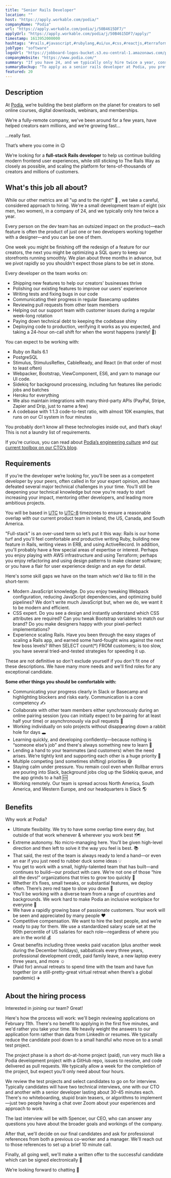 ```yaml
---
title: "Senior Rails Developer"
location: ""
host: "https://apply.workable.com/podia/"
companyName: "Podia"
url: "https://apply.workable.com/podia/j/50B4615DF7/"
applyUrl: "https://apply.workable.com/podia/j/50B4615DF7/apply/"
timestamp: 1613952000000
hashtags: "#rails,#javascript,#rubylang,#ui/ux,#css,#reactjs,#terraform,#windows,#aws,#heroku"
jobType: "software"
logoUrl: "https://jobboard-logos-bucket.s3.eu-central-1.amazonaws.com/podia"
companyWebsite: "https://www.podia.com/"
summary: "If you have 24, and we typically only hire twice a year, consider applying to Podia's job post for a new senior rails developer."
summaryBackup: "To apply as a senior rails developer at Podia, you preferably need to have some knowledge of: #rails, #javascript, #rubylang."
featured: 20
---
```


## Description

At [Podia](https://www.podia.com/), we’re building the best platform on the planet for creators to sell online courses, digital downloads, webinars, and memberships.

We’re a fully-remote company, we've been around for a few years, have helped creators earn millions, and we’re growing fast…

…really fast.

That’s where you come in 😉

We’re looking for a **full-stack Rails developer** to help us continue building modern frontend user experiences, while still sticking to The Rails Way as closely as possible, and scaling the platform for tens-of-thousands of creators and millions of customers.

## What's this job all about?

While our other metrics are all "up and to the right!" 🚀 , we take a careful, considered approach to hiring. We're a small development team of eight (six men, two women), in a company of 24, and we typically only hire twice a year.

Every person on the dev team has an outsized impact on the product—each feature is often the product of just one or two developers working together with a designer—and you can be one of them.

One week you might be finishing off the redesign of a feature for our creators, the next you might be optimizing a SQL query to keep our storefronts running smoothly. We plan about three months in advance, but we pivot rapidly so you shouldn't expect those plans to be set in stone.

Every developer on the team works on:

*   Shipping new features to help our creators' businesses thrive
*   Polishing our existing features to improve our users' experience
*   Writing tests and fixing bugs in our code
*   Communicating their progress in regular Basecamp updates
*   Reviewing pull requests from other team members
*   Helping out our support team with customer issues during a regular week-long rotation
*   Paying down technical debt to keeping the codebase shiny
*   Deploying code to production, verifying it works as you expected, and taking a 24-hour on-call shift for when the worst happens (rarely! 🤞)

You can expect to be working with:

*   Ruby on Rails 6.1
*   PostgreSQL
*   Stimulus, StimulusReflex, CableReady, and React (in that order of most to least often)
*   Webpacker, Bootstrap, ViewComponent, ES6, and yarn to manage our UI code.
*   Sidekiq for background processing, including fun features like periodic jobs and batches
*   Heroku for everything
*   We also maintain integrations with many third-party APIs (PayPal, Stripe, Zapier and Drip, just to name a few)
*   A codebase with 1:1.3 code-to-test ratio, with almost 10K examples, that runs on our CI system in four minutes

You probably don’t know all these technologies inside out, and that’s okay! This is not a laundry list of requirements.

If you’re curious, you can read about [Podia’s engineering culture](https://jamie.ideasasylum.com/2020/07/17/podia-engineering-culture/) and [our current toolbox on our CTO’s blog](https://jamie.ideasasylum.com/2021/01/01/tools-of-podia-2020-edition/).

## Requirements

If you’re the developer we’re looking for, you’ll be seen as a competent developer by your peers, often called in for your expert opinion, and have defeated several major technical challenges in your time. You’ll still be deepening your technical knowledge but now you’re ready to start increasing your impact, mentoring other developers, and leading more ambitious projects.

You will be based in [UTC](https://www.timeanddate.com/worldclock/timezone/utc) to [UTC-8](https://www.timeanddate.com/worldclock/timezone/utc-8) timezones to ensure a reasonable overlap with our current product team in Ireland, the US, Canada, and South America.

"Full-stack" is an over-used term so let’s put it this way: Rails is our home turf and you'll feel comfortable and productive writing Ruby, building new feature in Rails, writing views in ERB, and using ActiveRecord. In addition, you'll probably have a few special areas of expertise or interest. Perhaps you enjoy playing with AWS infrastructure and using Terraform; perhaps you enjoy refactoring and using design patterns to make cleaner software; or you have a flair for user experience design and an eye for detail.

Here's some skill gaps we have on the team which we'd like to fill in the short-term:

*   Modern JavaScript knowledge. Do you enjoy tweaking Webpack configuration, reducing JavaScript dependencies, and optimizing build pipelines? We don't write much JavaScript but, when we do, we want it to be modern and efficient.
*   CSS expert. Do you see a design and instantly understand which CSS attributes are required? Can you tweak Bootstrap variables to match our brand? Do you make designers happy with your pixel-perfect implementations?
*   Experience scaling Rails. Have you been through the easy stages of scaling a Rails app, and earned some hard-fought wins against the next few boss levels? When SELECT count(\*) FROM customers; is too slow, you have several tried-and-tested strategies for speeding it up.

These are not definitive so don't exclude yourself if you don't fit one of these descriptions. We have many more needs and we'll find roles for any exceptional candidate.

**Some other things you should be comfortable with:**

*   Communicating your progress clearly in Slack or Basecamp and highlighting blockers and risks early. Communication is a core competency ✍️
*   Collaborate with other team members either synchronously during an online pairing session (you can initially expect to be pairing for at least half your time) or asynchronously via pull requests 🍐
*   Working individually on solo projects without disappearing down a rabbit hole for days 🕳
*   Learning quickly, and developing confidently—because nothing is “someone else’s job” and there's always something new to learn 🦝
*   Lending a hand to your teammates (and customers) when the need arises. We’re tightly knit and supporting each other is a huge priority 🤝
*   Multiple competing (and sometimes shifting) priorities 😅
*   Staying calm under pressure. You remain cool even when Rollbar errors are pouring into Slack, background jobs clog up the Sidekiq queue, and the app grinds to a halt 🆘
*   Working remotely. Our team is spread across North America, South America, and Western Europe, and our headquarters is Slack 🌎

## Benefits

Why work at Podia?

*   Ultimate flexibility. We try to have some overlap time every day, but outside of that work whenever & wherever you work best 🗺️
*   Extreme autonomy. No micro-managing here. You’ll be given high-level direction and then left to solve it the way you feel is best. 📚
*   That said, the rest of the team is always ready to lend a hand—or even an ear if you just need to rubber duck some ideas 💡
*   You get to work with a small, highly-talented team that has built—and continues to build—our product with care. We’re not one of those “hire all the devs!” organizations that tries to grow too quickly 🎨
*   Whether it’s fixes, small tweaks, or substantial features, we deploy often. There’s zero red tape to slow you down 🚀
*   You’ll be working with a diverse team from a range of countries and backgrounds. We work hard to make Podia an inclusive workplace for everyone 🌈
*   We have a rapidly growing base of passionate customers. Your work will be seen and appreciated by many people ❤️
*   Competitive compensation. We want to hire the best people, and we’re ready to pay for them. We use a standardized salary scale set at the 90th percentile of US salaries for each role—regardless of where you are in the world 💰
*   Great benefits including three weeks paid vacation (plus another week during the December holidays), sabbaticals every three years, professional development credit, paid family leave, a new laptop every three years, and more ☺️
*   (Paid for) annual retreats to spend time with the team and have fun together (or a still-pretty-great virtual retreat when there’s a global pandemic) ✈️

## About the hiring process

Interested in joining our team? Great!

Here's how the process will work: we'll begin reviewing applications on February 11th. There's no benefit to applying in the first five minutes, and we'd rather you take your time. We heavily weight the answers to our application form rather than data from LinkedIn or resumes. We typically reduce the candidate pool down to a small handful who move on to a small test project.

The project phase is a short do-at-home project (paid), run very much like a Podia development project with a GitHub repo, issues to resolve, and code delivered as pull requests. We typically allow a week for the completion of the project, but expect you’ll only need about four hours.

We review the test projects and select candidates to go on for interview. Typically candidates will have two technical interviews, one with our CTO and another with a senior developer lasting about 30-45 minutes each. There's no whiteboarding, stupid brain teasers, or algorithms to implement—just two people having a chat over Zoom about your experiences and approach to work.

The last interview will be with Spencer, our CEO, who can answer any questions you have about the broader goals and workings of the company.

After that, we'll decide on our final candidates and ask for professional references from both a previous co-worker and a manager. We'll reach out to those references to set up a brief 10 minute call.

Finally, all going well, we'll make a written offer to the successful candidate which can be signed electronically 🥳

We’re looking forward to chatting 🙂
